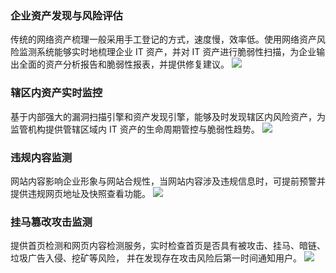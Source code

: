 ### 企业资产发现与风险评估
传统的网络资产梳理一般采用手工登记的方式，速度慢，效率低。使用网络资产风险监测系统能够实时地梳理企业 IT 资产，并对 IT 资产进行脆弱性扫描，为企业输出全面的资产分析报告和脆弱性报表，并提供修复建议。
![](https://main.qcloudimg.com/raw/c12a09748aabc67a937d81652590078a.png)
### 辖区内资产实时监控
基于内部强大的漏洞扫描引擎和资产发现引擎，能够及时发现辖区内风险资产，为监管机构提供管辖区域内 IT 资产的生命周期管控与脆弱性趋势。
![](https://main.qcloudimg.com/raw/a9a9b26955d6f9dfa1aa1f3c296b273d.png)
### 违规内容监测
网站内容影响企业形象与网站合规性，当网站内容涉及违规信息时，可提前预警并提供违规网页地址及快照查看功能。
![](https://main.qcloudimg.com/raw/17488dfa3ab095894ea22c7e0eaba18c.png)
### 挂马篡改攻击监测
提供首页检测和网页内容检测服务，实时检查首页是否具有被攻击、挂马、暗链、垃圾广告入侵、挖矿等风险， 并在发现存在攻击风险后第一时间通知用户。
![](https://main.qcloudimg.com/raw/36c77cc3f0b809b489bb7c3936b96c17.png)
